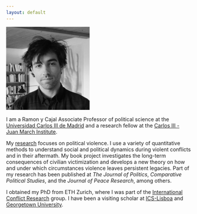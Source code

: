 ```yaml
---
layout: default
---
```


<img src="files/photo.JPG" style="width: 45%; height: 45%" />

I am a Ramon y Cajal Associate Professor of political science at the [Universidad Carlos III de Madrid](https://www.uc3m.es/social-sciences-department/home) and a research fellow at the [Carlos III - Juan March Institute](https://ic3jm.es/).

My [research](./research.html) focuses on political violence. I use a variety of quantitative methods to understand social and political dynamics during violent conflicts and in their aftermath. My book project investigates the long-term consequences of civilian victimization and develops a new theory on how and under which circumstances violence leaves persistent legacies. Part of my research has been published at *The Journal of Politics*, *Comparative Political Studies*, and the *Journal of Peace Research*, among others.

I obtained my PhD from ETH Zurich, where I was part of the [International Conflict Research](https://icr.ethz.ch/) group.
I have been a visiting scholar at [ICS-Lisboa](https://www.ics.ulisboa.pt/) and [Georgetown University](https://government.georgetown.edu/).
